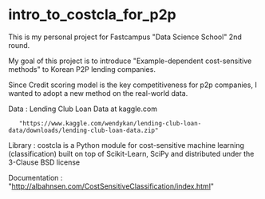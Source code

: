 # intro_to_costcla_for_p2p

This is my personal project for Fastcampus "Data Science School" 2nd round.

My goal of this project is to introduce "Example-dependent cost-sensitive methods" to Korean P2P lending companies.

Since Credit scoring model is the key competitiveness for p2p companies, I wanted to adopt a new method on the real-world data.


Data : Lending Club Loan Data at kaggle.com
       
       "https://www.kaggle.com/wendykan/lending-club-loan-data/downloads/lending-club-loan-data.zip"


Library : costcla is a Python module for cost-sensitive machine learning (classification) built on top of Scikit-Learn, SciPy and distributed under the 3-Clause BSD license 

Documentation : "http://albahnsen.com/CostSensitiveClassification/index.html"
